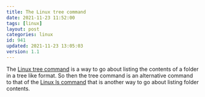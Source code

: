 ```yaml
---
title: The Linux tree command
date: 2021-11-23 11:52:00
tags: [linux]
layout: post
categories: linux
id: 941
updated: 2021-11-23 13:05:03
version: 1.1
---
```


The [Linux tree command](https://linux.die.net/man/1/tree) is a way to go about listing the contents of a folder in a tree like format. So then the tree command is an alternative command to that of the [Linux ls command](/2020/10/14/linux-ls/) that is another way to go about listing folder contents.

<!-- more -->
